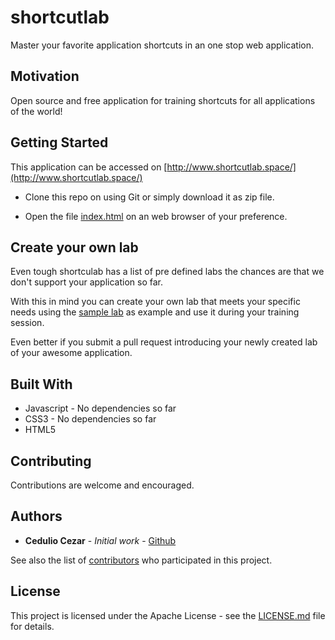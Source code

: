 # shortcutlab

Master your favorite application shortcuts in an one stop web application.

## Motivation

Open source and free application for training shortcuts for all applications of the world!

## Getting Started

This application can be accessed on [http://www.shortcutlab.space/](http://www.shortcutlab.space/)

- Clone this repo on using Git or simply download it as zip file.

- Open the file [index.html](index.html) on an web browser of your preference.

## Create your own lab

Even tough shortculab has a list of pre defined labs the chances are that we don't support your application so far. 

With this in mind you can create your own lab that meets your specific needs using the [sample lab](labs/sample_1.0.0_all.lab) as example and use it during your training session.

Even better if you submit a pull request introducing your newly created lab of your awesome application.

## Built With
* Javascript - No dependencies so far
* CSS3 - No dependencies so far
* HTML5

## Contributing

Contributions are welcome and encouraged.

## Authors

* **Cedulio Cezar** - *Initial work* - [Github](https://github.com/ceduliocezar)

See also the list of [contributors](https://github.com/ceduliocezar/shortcutlab/graphs/contributors) who participated in this project.

## License

This project is licensed under the Apache License - see the [LICENSE.md](LICENSE.md) file for details.
